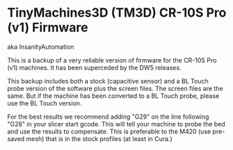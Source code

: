 # TinyMachines3D (TM3D) CR-10S Pro (v1) Firmware
aka InsanityAutomation

This is a backup of a very reliable version of firmware for the CR-10S Pro (v1) machines.  It has been superceded by the DW5 releases.

This backup includes both a stock (capacitive sensor) and a BL Touch probe version of the software plus the screen files.  The screen files are the same.  But if the machine has been converted to a BL Touch probe, please use the BL Touch version.

For the best results we recommend adding "G29" on the line following "G28" in your slicer start gcode.  This will tell your machine to probe the bed and use the results to compensate.  This is preferable to the M420 (use pre-saved mesh) that is in the stock profiles (at least in Cura.) 
